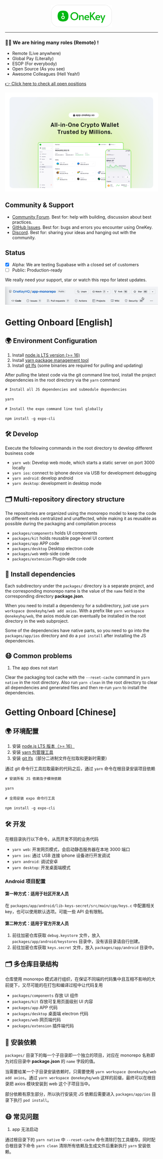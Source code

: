 <p align="center">
<img width="200" src="https://github.com/rayston92/graph_bed/blob/e3b2c938fc5b17d68531f69178908afb16266e6a/img/onekey_logo_badge_border.png?raw=trueg"/>
</p>

---
### 🙋‍♂️ We are hiring many roles (Remote) !

* Remote (Live anywhere)
* Global Pay (Literally)
* ESOP (For everybody)
* Open Source (As you see)
* Awesome Colleagues (Hell Yeah!)

[👉 Click here to check all open positions](https://onekeyhq.atlassian.net/wiki/spaces/OC/overview)

<p align="center">
<img src="https://github.com/rayston92/graph_bed/blob/master/img/onekey_monorepo_desktop_transparent.png?raw=true"/>
</p>


## Community & Support

- [Community Forum](https://github.com/orgs/OneKeyHQ/discussions). Best for: help with building, discussion about best practices.
- [GitHub Issues](https://github.com/OneKeyHQ/app-monorepo/issues). Best for: bugs and errors you encounter using OneKey.
- [Discord](https://discord.gg/onekey). Best for: sharing your ideas and hanging out with the community.

## Status

- [x] Alpha: We are testing Supabase with a closed set of customers
- [ ] Public: Production-ready

We really need your support, star or watch this repo for latest updates.

<kbd><img src="https://github.com/rayston92/graph_bed/blob/e3b2c938fc5b17d68531f69178908afb16266e6a/img/onekey_monorepo_star.gif?raw=true" alt="Star this repo"/></kbd>

# Getting Onboard [English]

## 🌍 Environment Configuration

1. Install [node.js LTS version  (>= 16)](https://nodejs.org/en/)
2. Install [yarn package management tool](https://yarnpkg.com/)
3. Install [git lfs](https://git-lfs.github.com/) (some binaries are required for pulling and updating)

After pulling the latest code via the git command line tool, install the project dependencies in the root directory via the `yarn` command

```
# Install all JS dependencies and submodule dependencies

yarn

# Install the expo command line tool globally

npm install -g expo-cli
```

## 🛠 Develop

Execute the following commands in the root directory to develop different business code

- `yarn web`: Develop web mode, which starts a static server on port 3000 locally
- `yarn ios`: connect to iphone device via USB for development debugging
- `yarn android`: develop android
- `yarn desktop`: development in desktop mode

## 🗂 Multi-repository directory structure

The repositories are organized using the monorepo model to keep the code on different ends centralized and unaffected, while making it as reusable as possible during the packaging and compilation process

- `packages/components` holds UI components
- `packages/kit` holds reusable page-level UI content
- `packages/app` APP code
- `packages/desktop` Desktop electron code
- `packages/web` web-side code
- `packages/extension` Plugin-side code

## 🧲 Install dependencies

Each subdirectory under the `packages/` directory is a separate project, and the corresponding monorepo name is the value of the `name` field in the corresponding directory **package.json**.

When you need to install a dependency for a subdirectory, just use `yarn workspace @onekeyhq/web add axios`. With a prefix like `yarn workspace @onekeyhq/web`, the axios module can eventually be installed in the root directory in the web subproject.

Some of the dependencies have native parts, so you need to go into the `packages/app/ios` directory and do a `pod install` after installing the JS dependencies.

## 😷 Common problems

1. The app does not start

Clear the packaging tool cache with the `--reset-cache` command in `yarn native` in the root directory. Also run `yarn clean` in the root directory to clear all dependencies and generated files and then re-run `yarn` to install the dependencies.

# Getting Onboard [Chinese]

## 🌍 环境配置

1. 安装 [node.js LTS 版本（>= 16）](https://nodejs.org/en/)
2. 安装 [yarn 包管理工具](https://yarnpkg.com/)
3. 安装 [git lfs](https://git-lfs.github.com/)（部分二进制文件在拉取和更新时需要）

通过 git 命令行工具拉取最新的代码之后，通过 `yarn` 命令在根目录安装项目依赖

```
# 安装所有 JS 依赖及子模块依赖

yarn

# 全局安装 expo 命令行工具

npm install -g expo-cli
```

## 🛠 开发

在根目录执行以下命令，从而开发不同的业务代码

- `yarn web`: 开发网页模式，会启动静态服务器在本地 3000 端口
- `yarn ios`: 通过 USB 连接 iphone 设备进行开发调试
- `yarn android`: 调试安卓
- `yarn desktop`: 开发桌面端模式

### Android 项目配置

#### 第一种方式：适用于社区开发人员

在 `packages/app/android/lib-keys-secret/src/main/cpp/keys.c` 中配置相关 key，也可以使用默认选项。可能一些 API 会有限制。

#### 第二种方式：适用于官方开发人员

1. 前往加密仓库获取 `debug.keystore` 文件，放入 `packages/app/android/keystores` 目录中，没有该目录请自行创建。
2. 前往加密仓库获取 `keys.secret` 文件，放入 `packages/app/android` 目录中。

## 🗂 多仓库目录结构

仓库使用 monorepo 模式进行组织，在保证不同端的代码集中且互相不影响的大前提下，又尽可能的在打包和编译过程中让代码复用

- `packages/components` 存放 UI 组件
- `packages/kit` 存放可复用页面级别 UI 内容
- `packages/app` APP 代码
- `packages/desktop` 桌面端 electron 代码
- `packages/web` 网页端代码
- `packages/extension` 插件端代码

## 🧲 安装依赖

`packages/` 目录下的每一个子目录即一个独立的项目，对应在 monorepo 名称即为对应目录中 **package.json** 的 `name` 字段的值。

当需要给某一个子目录安装依赖时，只需要使用 `yarn workspace @onekeyhq/web add axios`。通过 `yarn workspace @onekeyhq/web` 这样的前缀，最终可以在根目录把 axios 模块安装到 web 这个子项目当中。

部分依赖有原生部分，所以执行安装完 JS 依赖后需要进入 `packages/app/ios` 目录下执行 `pod install`。

## 😷 常见问题

1. app 无法启动

通过根目录下的 `yarn native` 中 `--reset-cache` 命令清除打包工具缓存。同时配合根目录下命令 `yarn clean` 清除所有依赖及生成文件后重新执行 `yarn` 安装依赖。

